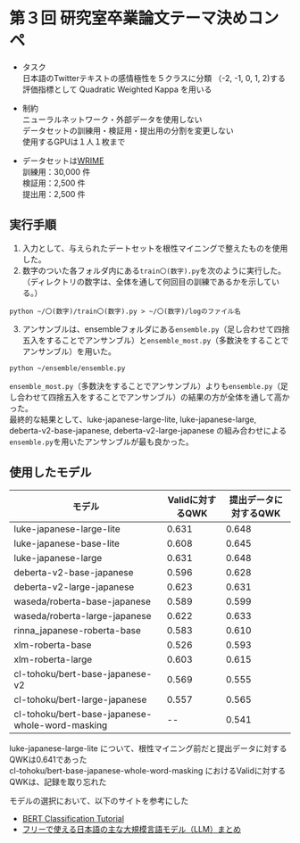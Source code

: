 # 第３回 研究室卒業論文テーマ決めコンペ

- タスク  <br>
日本語のTwitterテキストの感情極性を５クラスに分類 （-2, -1, 0, 1, 2)する　<br>
評価指標として Quadratic Weighted Kappa を用いる<br>

- 制約 <br>
ニューラルネットワーク・外部データを使用しない <br>
データセットの訓練用・検証用・提出用の分割を変更しない <br>
使用するGPUは１人１枚まで

- データセットは[WRIME](https://github.com/ids-cv/wrime) <br>
訓練用：30,000 件　<br>
検証用：2,500 件　<br>
提出用：2,500 件　<br>

## 実行手順
1. 入力として、与えられたデートセットを根性マイニングで整えたものを使用した。
2. 数字のついた各フォルダ内にある`train〇(数字).py`を次のように実行した。
  （ディレクトリの数字は、全体を通して何回目の訓練であるかを示している。）
  ```
  python ~/〇(数字)/train〇(数字).py > ~/〇(数字)/logのファイル名
  ```
  
3. アンサンブルは、ensembleフォルダにある`ensemble.py`（足し合わせて四捨五入をすることでアンサンブル）と`ensemble_most.py`（多数決をすることでアンサンブル）を用いた。
  ```
  python ~/ensemble/ensemble.py
  ```
  `ensemble_most.py`（多数決をすることでアンサンブル）よりも`ensemble.py`（足し合わせて四捨五入をすることでアンサンブル）の結果の方が全体を通して高かった。
<br>
最終的な結果として、luke-japanese-large-lite, luke-japanese-large, deberta-v2-base-japanese, deberta-v2-large-japanese の組み合わせによる`ensemble.py`を用いたアンサンブルが最も良かった。<br>

## 使用したモデル
|  モデル  |  Validに対するQWK  | 提出データに対するQWK |
| ---- | ---- | ---- |
|  luke-japanese-large-lite  |  0.631  |  0.648  |
|  luke-japanese-base-lite  |  0.608  |  0.645  |
|  luke-japanese-large  |  0.631  |  0.648  |
|  deberta-v2-base-japanese  |  0.596  |  0.628  |
|  deberta-v2-large-japanese  |  0.623  |  0.631  |
|  waseda/roberta-base-japanese  |  	0.589  |  0.599  |
|  waseda/roberta-large-japanese  |  0.622  |  0.633  |
|  rinna_japanese-roberta-base  |  0.583  |  0.610  |
|  xlm-roberta-base  |  0.526  |  0.593  |
|  xlm-roberta-large  |  0.603  |  0.615  |
|  cl-tohoku/bert-base-japanese-v2  |  0.569  |  0.555  |
|  cl-tohoku/bert-large-japanese  |  0.557  |  0.565  |
|  cl-tohoku/bert-base-japanese-whole-word-masking  |  --  |  0.541  |

luke-japanese-large-lite について、根性マイニング前だと提出データに対するQWKは0.641であった<br>
cl-tohoku/bert-base-japanese-whole-word-masking におけるValidに対するQWKは、記録を取り忘れた<br>

モデルの選択において、以下のサイトを参考にした
- [BERT Classification Tutorial](https://github.com/hppRC/bert-classification-tutorial)
- [フリーで使える日本語の主な大規模言語モデル（LLM）まとめ](https://zenn.dev/hellorusk/articles/ddee520a5e4318)

<br>



